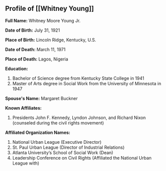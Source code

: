 ## Profile of [[Whitney Young]]

**Full Name:** Whitney Moore Young Jr.

**Date of Birth:** July 31, 1921

**Place of Birth:** Lincoln Ridge, Kentucky, U.S.

**Date of Death:** March 11, 1971

**Place of Death:** Lagos, Nigeria

**Education:** 
1. Bachelor of Science degree from Kentucky State College in 1941
2. Master of Arts degree in Social Work from the University of Minnesota in 1947

**Spouse's Name:** Margaret Buckner

**Known Affiliates:** 
1. Presidents John F. Kennedy, Lyndon Johnson, and Richard Nixon (counseled during the civil rights movement)

**Affiliated Organization Names:** 
1. National Urban League (Executive Director)
2. St. Paul Urban League (Director of Industrial Relations)
3. Atlanta University’s School of Social Work (Dean)
4. Leadership Conference on Civil Rights (Affiliated the National Urban League with)


